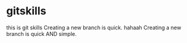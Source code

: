 # gitskills
this is git skills
Creating a new branch is quick.
hahaah
Creating a new branch is quick AND simple.
